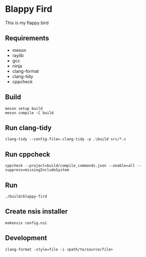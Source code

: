 # Blappy Fird

This is my flappy bird

## Requirements

- meson
- raylib
- gcc
- ninja
- clang-format
- clang-tidy
- cppcheck

## Build

```
meson setup build
meson compile -C build
```

## Run clang-tidy

```
clang-tidy --config-file=.clang-tidy -p .\build src/*.c 
```

## Run cppcheck

```
cppcheck --project=build/compile_commands.json --enable=all --suppress=missingIncludeSystem
```

## Run

```
./build/blappy-fird
```

## Create nsis installer

```
makensis config.nsi
```

## Development

```
clang-format -style=file -i <path/to/source/file>
```
